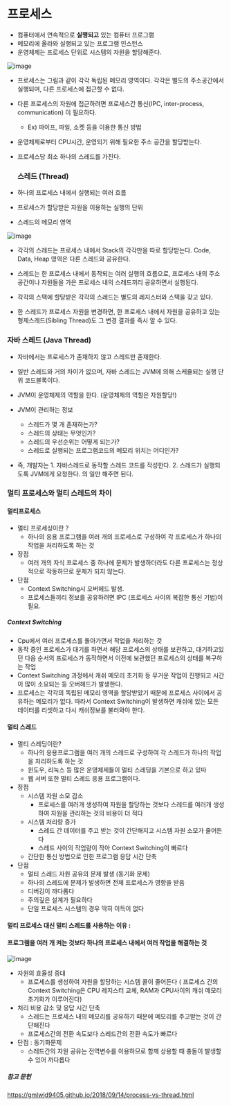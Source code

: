 # 프로세스

- 컴퓨터에서 연속적으로 **실행되고** 있는 컴퓨터 프로그램
- 메모리에 올라와 실행되고 있는 프로그램 인스턴스
- 운영체제는 프로세스 단위로 시스템의 자원을 할당해준다.

![image](https://user-images.githubusercontent.com/32324250/59440302-af791300-8e31-11e9-951b-b9e63b3fc875.png)

- 프로세스는 그림과 같이 각각 독립된 메모리 영역이다. 각각은 별도의 주소공간에서 실행되며, 다른 프로세스에 접근할 수 없다.


- 다른 프로세스의 자원에 접근하려면 프로세스간 통신(IPC, inter-process, communication) 이 필요하다. 

  - Ex) 파이프, 파일, 소켓 등을 이용한 통신 방법

- 운영체제로부터 CPU시간, 운영되기 위해 필요한 주소 공간을 할당받는다.

- 프로세스당 최소 하나의 스레드를 가진다.

  ### 스레드 (Thread)

- 하나의 프로세스 내에서 실행되는 여러 흐름

- 프로세스가 할당받은 자원을 이용하는 실행의 단위

- 스레드의 메모리 영역

![image](https://user-images.githubusercontent.com/32324250/59489380-fbbd6500-8ebc-11e9-9c8f-603d259bad5f.png)

- 각각의 스레드는 프로세스 내에서 Stack의 각각만을 따로 할당받는다. Code, Data, Heap 영역은 다른 스레드와 공유한다.

- 스레드는 한 프로세스 내에서 동작되는 여러 실행의 흐름으로, 프로세스 내의 주소공간이나 자원들을 가은 프로세스 내의 스레드끼리 공유하면서 실행된다.

- 각각의 스택에 할당받은 각각의 스레드는 별도의 레지스터와 스택을 갖고 있다.

- 한 스레드가 프로세스 자원을 변경하면, 한 프로세스 내에서 자원을 공유하고 있는 형제스레드(Sibling Thread)도 그 변경 결과를 즉시 알 수 있다.

  

### 자바 스레드 (Java Thread)

- 자바에서는 프로세스가 존재하지 않고 스레드만 존재한다. 

- 일반 스레드와 거의 차이가 없으며, 자바 스레드는 JVM에 의해 스케쥴되는 실행 단위 코드블록이다.
-  JVM이 운영체제의 역할을 한다. (운영체제의 역할은 자원할당!)
- JVM이 관리하는 정보
  - 스레드가 몇 개 존재하는가?
  - 스레드의 상태는 무엇인가?
  - 스레드의 우선순위는 어떻게 되는가?
  - 스레드로 실행되는 프로그램코드의 메모리 위치는 어디인가?

- 즉, 개발자는 1. 자바스레드로 동작할 스레드 코드를 작성한다. 2. 스레드가 실행되도록 JVM에게 요청한다. 의 일만 해주면 된다.

### 멀티 프로세스와 멀티 스레드의 차이

#### 멀티프로세스 

- 멀티 프로세싱이란 ?
  - 하나의 응용 프로그램을 여러 개의 프로세스로 구성하여 각 프로세스가 하나의 작업을 처리하도록 하는 것
- 장점
  - 여러 개의 자식 프로세스 중 하나에 문제가 발생하더라도 다른 프로세스는 정상적으로 작동하므로 문제가 되지 않는다.
- 단점
  - Context Switching시 오버헤드 발생. 
  - 프로세스들끼리 정보를 공유하려면 IPC (프로세스 사이의 복잡한 통신 기법)이 필요. 

##### Context Switching 

- Cpu에서 여러 프로세스를 돌아가면서 작업을 처리하는 것
- 동작 중인 프로세스가 대기를 하면서 해당 프로세스의 상태를 보관하고, 대기하고있던 다음 순서의 프로세스가 동작하면서 이전에 보관했던 프로세스의 상태를 복구하는 작업
- Context Switching 과정에서 캐쉬 메모리 초기화 등 무거운 작업이 진행되고 시간이 많이 소요되는 등 오버헤드가 발생한다.
- 프로세스는 각각의 독립된 메모리 영역을 할당받았기 때문에 프로세스 사이에서 공유하는 메모리가 없다. 따라서 Context Switching이 발생하면 캐쉬에 있는 모든 데이터를 리셋하고 다시 캐쉬정보를 불러와야 한다.

#### 멀티 스레드

- 멀티 스레딩이란?
  - 하나의 응용프로그램을 여러 개의 스레드로 구성하여 각 스레드가 하나의 작업을 처리하도록 하는 것
  - 윈도우, 리눅스 등 많은 운영체제들이 멀티 스레딩을 기본으로 하고 있따
  - 웹 서버 또한 멀티 스레드 응용 프로그램이다.
- 장점
  - 시스템 자원 소모 감소
    - 프로세스를 여러개 생성하여 자원을 할당하는 것보다 스레드를 여러개 생성하여 자원을 관리하는 것의 비용이 더 적다
  - 시스템 처리량 증가
    - 스레드 간 데이터를 주고 받는 것이 간단해지고 시스템 자원 소모가 줄어든다
    - 스레드 사이의 작업량이 작아 Context Switching이 빠르다
  - 간단한 통신 방법으로 인한 프로그램 응답 시간 단축
- 단점
  - 멀티 스레드 자원 공유의 문제 발생 (동기화 문제)
  - 하나의 스레드에 문제가 발생하면 전체 프로세스가 영향을 받음
  - 디버깅이 까다롭다
  - 주의깊은 설계가 필요하다
  - 단일 프로세스 시스템의 경우 딱히 이득이 없다



#### 멀티 프로세스 대신 멀티 스레드를 사용하는 이유 :

####  프로그램을 여러 개 켜는 것보다 하나의 프로세스 내에서 여러 작업을 해결하는 것

![image](https://user-images.githubusercontent.com/32324250/59489540-69699100-8ebd-11e9-8c2e-c0b650820e91.png)

- 자원의 효율성 증대
  - 프로세스를 생성하여 자원을 할당하는 시스템 콜이 줄어든다 ( 프로세스 간의 Context Switching은 CPU 레지스터 교체, RAM과 CPU사이의 캐쉬 메모리 초기화가 이루어진다)
- 처리 비용 감소 및 응답 시간 단축
  - 스레드는 프로세스 내의 메모리를 공유하기 때문에 메모리를 주고받는 것이 간단해진다
  - 프로세스간의 전환 속도보다 스레드간의 전환 속도가 빠르다
- 단점 : 동기화문제
  - 스레드간의 자원 공유는 전역변수를 이용하므로 함께 상용할 때 충돌이 발생할 수 있어 까다롭다 

##### 참고 문헌  

https://gmlwjd9405.github.io/2018/09/14/process-vs-thread.html